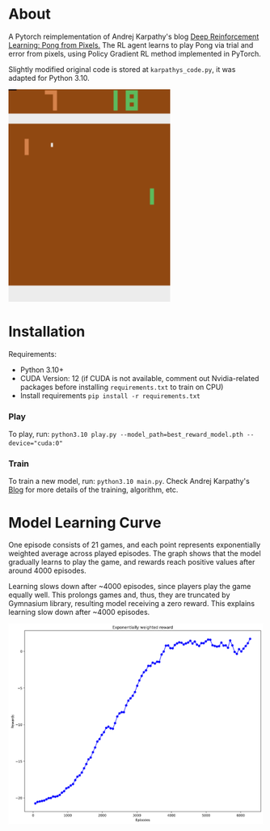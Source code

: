 # About

A Pytorch reimplementation of Andrej Karpathy's blog [Deep Reinforcement Learning: Pong from Pixels.](https://karpathy.github.io/2016/05/31/rl/)
The RL agent learns to play Pong via trial and error from pixels, using Policy Gradient RL method implemented in PyTorch.

Slightly modified original code is stored at `karpathys_code.py`, it was adapted for Python 3.10.


![My Image](images/screenshot.png)


# Installation

Requirements:
  - Python 3.10+
  - CUDA Version: 12 (if CUDA is not available, comment out Nvidia-related packages before installing `requirements.txt` to train on CPU)
  - Install requirements `pip install -r requirements.txt`

### Play

To play, run: `python3.10 play.py --model_path=best_reward_model.pth --device="cuda:0"`

### Train

To train a new model, run: `python3.10 main.py`.
Check Andrej Karpathy's [Blog](https://karpathy.github.io/2016/05/31/rl/) for more details of the training, algorithm, etc.

# Model Learning Curve

One episode consists of 21 games, and each point represents exponentially weighted average
across played episodes. The graph shows that the model
gradually learns to play the game, and rewards reach positive values after around 
4000 episodes. 

Learning slows down after ~4000 episodes, since players play the game equally well. 
This prolongs games and, thus, they are truncated by Gymnasium library, resulting 
model receiving a zero reward. This explains learning slow down after ~4000 episodes.

![My Image](images/plot.png)
